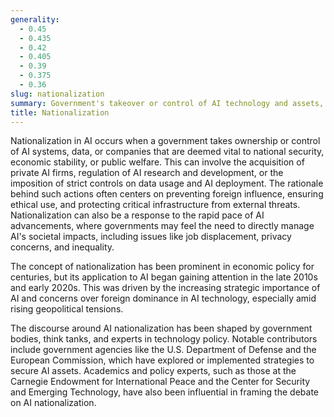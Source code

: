 ```yaml
---
generality:
  - 0.45
  - 0.435
  - 0.42
  - 0.405
  - 0.39
  - 0.375
  - 0.36
slug: nationalization
summary: Government's takeover or control of AI technology and assets, typically to secure national interests, enhance regulatory oversight, or maintain sovereignty over critical technological infrastructure.
title: Nationalization
---
```


Nationalization in AI occurs when a government takes ownership or control of AI systems, data, or companies that are deemed vital to national security, economic stability, or public welfare. This can involve the acquisition of private AI firms, regulation of AI research and development, or the imposition of strict controls on data usage and AI deployment. The rationale behind such actions often centers on preventing foreign influence, ensuring ethical use, and protecting critical infrastructure from external threats. Nationalization can also be a response to the rapid pace of AI advancements, where governments may feel the need to directly manage AI's societal impacts, including issues like job displacement, privacy concerns, and inequality.

The concept of nationalization has been prominent in economic policy for centuries, but its application to AI began gaining attention in the late 2010s and early 2020s. This was driven by the increasing strategic importance of AI and concerns over foreign dominance in AI technology, especially amid rising geopolitical tensions.

The discourse around AI nationalization has been shaped by government bodies, think tanks, and experts in technology policy. Notable contributors include government agencies like the U.S. Department of Defense and the European Commission, which have explored or implemented strategies to secure AI assets. Academics and policy experts, such as those at the Carnegie Endowment for International Peace and the Center for Security and Emerging Technology, have also been influential in framing the debate on AI nationalization.
